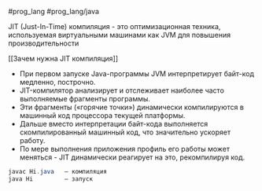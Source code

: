 #prog_lang #prog_lang/java 

JIT (Just-In-Time) компиляция - это оптимизационная техника, используемая виртуальными машинами как JVM для повышения производительности

[[Зачем нужна JIT компиляция]]

- При первом запуске Java-программы JVM интерпретирует байт-код медленно, построчно.
- JIT-компилятор анализирует и отслеживает наиболее часто выполняемые фрагменты программы.
- Эти фрагменты («горячие точки») динамически компилируются в машинный код процессора текущей платформы.
- Дальше вместо интерпретации байт-кода выполняется скомпилированный машинный код, что значительно ускоряет работу.
- По мере выполнения приложения профиль его работы может меняться - JIT динамически реагирует на это, рекомпилируя код.

```java
javac Hi.java   – компиляция
java Hi         – запуск
```
